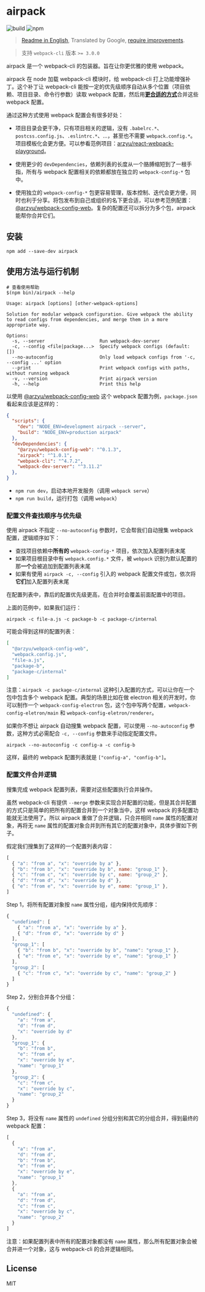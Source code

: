 # airpack

![build](https://github.com/arzyu/airpack/actions/workflows/main.yml/badge.svg) ![npm](https://img.shields.io/npm/v/airpack?label=airpack)

>[Readme in English](https://github.com/arzyu/airpack/blob/master/README.en.md), Translated by Google, [require improvements](https://github.com/arzyu/airpack/issues/5).

>支持 `webpack-cli` 版本 `>= 3.0.0`

airpack 是一个 webpack-cli 的包装器。旨在让你更优雅的使用 webpack。

airpack 在 node 加载 webpack-cli 模块时，给 webpack-cli 打上功能增强补丁。这个补丁让 webpack-cli 能按一定的优先级顺序自动从多个位置（项目依赖、项目目录、命令行参数）读取 webpack 配置，然后用[**更合适的方式**](#配置文件合并逻辑)合并这些 webpack 配置。

通过这种方式使用 webpack 配置会有很多好处：

 * 项目目录会更干净，只有项目相关的逻辑，没有 `.babelrc.*`、`postcss.config.js`、`.eslintrc.*`、…，甚至也不需要 `webpack.config.*`。项目模板化会更方便。可以参看范例项目：[arzyu/react-webpack-playground](https://github.com/arzyu/react-webpack-playground)。

 * 使用更少的 `devDependencies`，依赖列表的长度从一个胳膊缩短到了一根手指，所有与 webpack 配置相关的依赖都放在独立的 `webpack-config-*` 包中。

 * 使用独立的 `webpack-config-*` 包更容易管理，版本控制、迭代会更方便，同时也利于分享。将包发布到自己或组织的名下更合适，可以参考范例配置：[@arzyu/webpack-config-web](https://github.com/arzyu/webpack-config-web)。复杂的配置还可以拆分为多个包，airpack 能帮你合并它们。

## 安装

```shell
npm add --save-dev airpack
```

## 使用方法与运行机制

```shell
# 查看使用帮助
$(npm bin)/airpack --help
```
```
Usage: airpack [options] [other-webpack-options]

Solution for modular webpack configuration. Give webpack the ability to read configs from dependencies, and merge them in a more appropriate way.

Options:
  -s, --server                    Run webpack-dev-server
  -c, --config <file|package...>  Specify webpack configs (default: [])
  --no-autoconfig                 Only load webpack configs from '-c, --config ...' option
  --print                         Print webpack configs with paths, without running webpack
  -v, --version                   Print airpack version
  -h, --help                      Print this help
```

以使用 [@arzyu/webpack-config-web](https://github.com/arzyu/webpack-config-web) 这个 webpack 配置为例，`package.json` 看起来应该是这样的：

```json
{
  "scripts": {
    "dev": "NODE_ENV=development airpack --server",
    "build": "NODE_ENV=production airpack"
  },
  "devDependencies": {
    "@arzyu/webpack-config-web": "^0.1.3",
    "airpack": "^1.0.1",
    "webpack-cli": "^4.7.2",
    "webpack-dev-server": "^3.11.2"
  },
}
```

* `npm run dev`，启动本地开发服务（调用 `webpack serve`）
* `npm run build`，运行打包（调用 `webpack`）

### 配置文件查找顺序与优先级

使用 airpack 不指定 `--no-autoconfig` 参数时，它会帮我们自动搜集 webpack 配置，逻辑顺序如下：

 * 查找项目依赖中**所有的** `webpack-config-*` 项目，依次加入配置列表末尾
 * 如果项目根目录中有 `webpack.config.*` 文件，被 `webpack` 识别为默认配置的那**一个**会被追加到配置列表末尾
 * 如果有使用 `airpack -c, --config` 引入的 webpack 配置文件或包，依次将**它们**加入配置列表末尾

在配置列表中，靠后的配置优先级更高，在合并时会覆盖前面配置中的项目。

上面的范例中，如果我们运行：

```shell
airpack -c file-a.js -c package-b -c package-c/internal
```

可能会得到这样的配置列表：

```json
[
  "@arzyu/webpack-config-web",
  "webpack.config.js",
  "file-a.js",
  "package-b",
  "package-c/internal"
]
```

注意：`airpack -c package-c/internal` 这种引入配置的方式，可以让你在一个包中包含多个 webpack 配置。典型的场景比如在做 electron 相关的开发时，你可以制作一个 `webpack-config-electron` 包，这个包中写两个配置，`webpack-config-eletron/main` 和 `webpack-config-eletron/renderer`。

如果你不想让 airpack 自动搜集 webpack 配置，可以使用 `--no-autoconfig` 参数，这种方式必需配合 `-c, --config` 参数来手动指定配置文件。

```shell
airpack --no-autoconfig -c config-a -c config-b
```

这样，最终的 webpack 配置列表就是 `["config-a", "config-b"]`。

### 配置文件合并逻辑

搜集完成 webpack 配置列表，需要对这些配置执行合并操作。

虽然 webpack-cli 有提供 `--merge` 参数来实现合并配置的功能，但是其合并配置的方式只是简单的把所有的配置合并到一个对象当中，这样 webpack 的多配置功能就无法使用了。所以 airpack 重做了合并逻辑，只合并相同 `name` 属性的配置对象，再将无 `name` 属性的配置对象合并到所有其它的配置对象中，具体步骤如下例子。

假定我们搜集到了这样的一个配置列表内容：

```js
[
  { "a": "from a", "x": "override by a" },
  { "b": "from b", "x": "override by b", name: "group_1" },
  { "c": "from c", "x": "override by c", name: "group_2" },
  { "d": "from d", "x": "override by d" },
  { "e": "from e", "x": "override by e", name: "group_1" },
]
```

Step 1，将所有配置对象按 `name` 属性分组，组内保持优先顺序：

```js
{
  "undefined": [
    { "a": "from a", "x": "override by a" },
    { "d": "from d", "x": "override by d" }
  ],
  "group_1": [
    { "b": "from b", "x": "override by b", "name": "group_1" },
    { "e": "from e", "x": "override by e", "name": "group_1" }
  ],
  "group_2": [
    { "c": "from c", "x": "override by c", "name": "group_2" }
  ]
}
```

Step 2，分别合并各个分组：

```js
{
  "undefined": {
    "a": "from a",
    "d": "from d",
    "x": "override by d"
  },
  "group_1": {
    "b": "from b",
    "e": "from e",
    "x": "override by e",
    "name": "group_1"
  },
  "group_2": {
    "c": "from c",
    "x": "override by c",
    "name": "group_2"
  }
}
```

Step 3，将没有 `name` 属性的 `undefined` 分组分别和其它的分组合并，得到最终的 webpack 配置：

```js
[
  {
    "a": "from a",
    "d": "from d",
    "b": "from b",
    "e": "from e",
    "x": "override by e",
    "name": "group_1"
  },
  {
    "a": "from a",
    "d": "from d",
    "c": "from c",
    "x": "override by c",
    "name": "group_2"
  }
]
```

注意：如果配置列表中所有的配置对象都没有 `name` 属性，那么所有配置对象会被合并进一个对象，这与 webpack-cli 的合并逻辑相同。

## License

MIT
